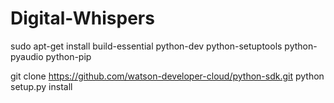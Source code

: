 # Digital-Whispers

sudo apt-get install build-essential python-dev python-setuptools python-pyaudio python-pip

git clone https://github.com/watson-developer-cloud/python-sdk.git
python setup.py install